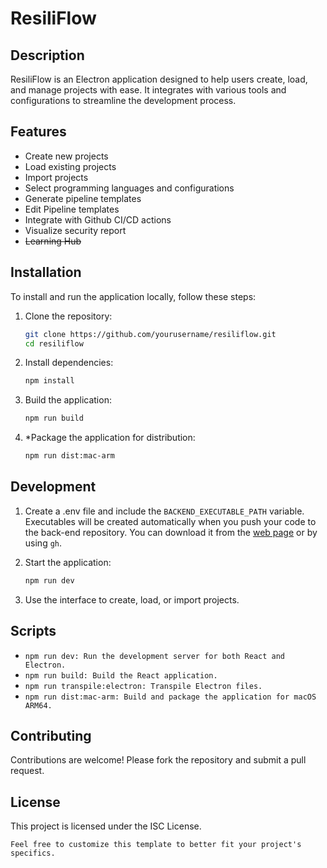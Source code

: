 # ResiliFlow

## Description

ResiliFlow is an Electron application designed to help users create, load, and manage projects with ease. It integrates with various tools and configurations to streamline the development process.

## Features

- Create new projects
- Load existing projects
- Import projects
- Select programming languages and configurations
- Generate pipeline templates
- Edit Pipeline templates
- Integrate with Github CI/CD actions
- Visualize security report
- ~~Learning Hub~~

## Installation

To install and run the application locally, follow these steps:

1. Clone the repository:

   ```sh
   git clone https://github.com/yourusername/resiliflow.git
   cd resiliflow
   ```

2. Install dependencies:

    ```sh
    npm install
    ```

3. Build the application:

   ```sh
   npm run build
   ```

4. *Package the application for distribution:

    ```sh
    npm run dist:mac-arm
    ```

## Development

1. Create a .env file and include the `BACKEND_EXECUTABLE_PATH` variable. Executables will be created automatically when you push your code to the back-end repository. You can download it from the [web page](https://github.com/Happy-Learning-Zoo-of-Computer-Science/ResiliFlow_back/actions) or by using `gh`.

2. Start the application:

    ```sh
    npm run dev
    ```

3. Use the interface to create, load, or import projects.

## Scripts

- `npm run dev: Run the development server for both React and Electron.`
- `npm run build: Build the React application.`
- `npm run transpile:electron: Transpile Electron files.`
- `npm run dist:mac-arm: Build and package the application for macOS ARM64.`

## Contributing

Contributions are welcome! Please fork the repository and submit a pull request.

## License

This project is licensed under the ISC License.

```text
Feel free to customize this template to better fit your project's specifics.
```
